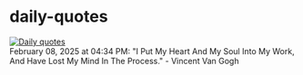 # daily-quotes
[![Daily quotes](https://github.com/ceepu8/daily-quotes/actions/workflows/daily-quote.yml/badge.svg)](https://github.com/ceepu8/daily-quotes/actions/workflows/daily-quote.yml)<br/>
February 08, 2025 at 04:34 PM: "I Put My Heart And My Soul Into My Work, And Have Lost My Mind In The Process." - Vincent Van Gogh
